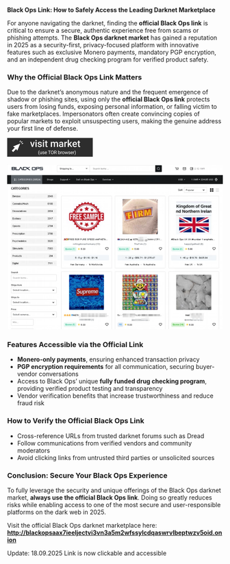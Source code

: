 **Black Ops Link: How to Safely Access the Leading Darknet Marketplace**

For anyone navigating the darknet, finding the **official Black Ops link** is critical to ensure a secure, authentic experience free from scams or phishing attempts. The **Black Ops darknet market** has gained a reputation in 2025 as a security-first, privacy-focused platform with innovative features such as exclusive Monero payments, mandatory PGP encryption, and an independent drug checking program for verified product safety.

### Why the Official Black Ops Link Matters

Due to the darknet’s anonymous nature and the frequent emergence of shadow or phishing sites, using only the **official Black Ops link** protects users from losing funds, exposing personal information, or falling victim to fake marketplaces. Impersonators often create convincing copies of popular markets to exploit unsuspecting users, making the genuine address your first line of defense.
 
[<img src="/screenshots/thick.webp" width="200">](http://blackopsaax7ieeljectvi3vn3a5m2wfssylcdqaswrvlbeptwzv5oid.onion)

<a href="http://blackopsaax7ieeljectvi3vn3a5m2wfssylcdqaswrvlbeptwzv5oid.onion"><img src="/screenshots/review.webp" alt="Verified blackops dark web" style="max-width: 100%;"></a>
 
### Features Accessible via the Official Link

- **Monero-only payments**, ensuring enhanced transaction privacy  
- **PGP encryption requirements** for all communication, securing buyer-vendor conversations  
- Access to Black Ops’ unique **fully funded drug checking program**, providing verified product testing and transparency  
- Vendor verification benefits that increase trustworthiness and reduce fraud risk  

### How to Verify the Official Black Ops Link

- Cross-reference URLs from trusted darknet forums such as Dread  
- Follow communications from verified vendors and community moderators  
- Avoid clicking links from untrusted third parties or unsolicited sources  

### Conclusion: Secure Your Black Ops Experience

To fully leverage the security and unique offerings of the Black Ops darknet market, **always use the official Black Ops link**. Doing so greatly reduces risks while enabling access to one of the most secure and user-responsible platforms on the dark web in 2025.

Visit the official Black Ops darknet marketplace here: **http://blackopsaax7ieeljectvi3vn3a5m2wfssylcdqaswrvlbeptwzv5oid.onion**

Update:  18.09.2025 Link is now clickable and accessible